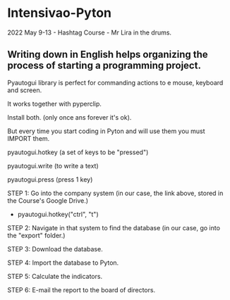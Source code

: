 # Intensivao-Pyton
 2022 May 9-13 - Hashtag Course - Mr Lira in the drums.
 
 ## Writing down in English helps organizing the process of starting a programming project.
 
 Pyautogui library is perfect for commanding actions to e mouse, keyboard and screen.
 
 It works together with pyperclip.
 
 Install both. (only once ans forever it's ok).
 
 But every time you start coding in Pyton and will use them you must IMPORT them.
 
pyautogui.hotkey (a set of keys to be "pressed")

pyautogui.write (to write a text)

pyautogui.press (press 1 key)


 STEP 1: Go into the company system (in our case, the link above, stored in the Course's Google Drive.)
 
 * pyautogui.hotkey("ctrl", "t")
 

 STEP 2: Navigate in that system to find the database (in our case, go into the "export" folder.)

 STEP 3: Download the database.

 STEP 4: Import the database to Pyton.

 STEP 5: Calculate the indicators.

 STEP 6: E-mail the report to the board of directors.

 

 
